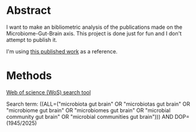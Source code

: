 # Abstract

I want to make an bibliometric analysis of the publications made on the Microbiome-Gut-Brain axis. This project is done just for fun and I don't attempt to publish it.

I'm using [this published work](https://pmc.ncbi.nlm.nih.gov/articles/PMC9119018/) as a reference.

# Methods

[Web of science (WoS) search tool](https://www-webofscience-com.ucc.idm.oclc.org/wos/woscc/basic-search)

Search term: 
((ALL=("microbiota gut brain" OR "microbiotas gut brain" OR "microbiome gut brain" OR "microbiomes gut brain" OR "microbial community gut brain" OR "microbial communities gut brain"))) AND DOP=(1945/2025)